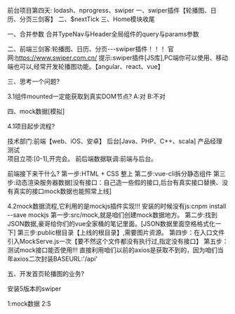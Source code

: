 前台项目第四天:
lodash、nprogress、swiper
一、swiper插件【轮播图、日历、分页三剑客】
二、$nextTick 
三、Home模块收尾


一、合并参数
合并TypeNav与Header全局组件的query与params参数



二、前端三剑客:轮播图、日历、分页---swiper插件！！！
官网:https://www.swiper.com.cn/
提示:swiper插件[JS库],PC端你可以使用、移动端也可以,经常开发轮播图功能。【angular、react、vue】




三、思考一个问题?

3.1组件mounted一定能获取到真实DOM节点?
A:对   B:不对





四、mock数据[模拟]

4.1项目起步流程?

技术部门:前端【web、iOS、安卓】   后台[Java、PHP、C++、scala]      产品经理      测试  
项目立项:[0-1],开完会。
前后端数据联调:前端与后台。

前端接下来干什么?
第一步:HTML + CSS 整上
第二步:vue-cli拆分静态组件
第三步:动态渲染服务器数据[没有接口：自己造一些假的接口,后台有真实接口替换、没有真实的接口mock数据也能照常上线]






4.2mock数据流程,它利用的是mockjs插件实现!!!
安装的时候没有js:cnpm install --save mockjs
第一步:src/mock,就是咱们创建mock数据地方。
第二步:找到JSON数据,豪哥给你们的vue全家桶的笔记里面。[JSON数据里面空格格式化一下]
第三步:public根目录【上线的根目录】,需要图片资源。
第四步：在入口文件引入MockServe.js一次【要不然这个文件都没有执行过,指定没有接口】
第五步：测试mock接口能否使用!!!
直接利用咱们以前的axios是获取不到的，因为咱们当年axios二次封装BASEURL:'/api'



五、开发首页轮播图的业务?

安装5版本的swiper


1:mock数据
2:S

